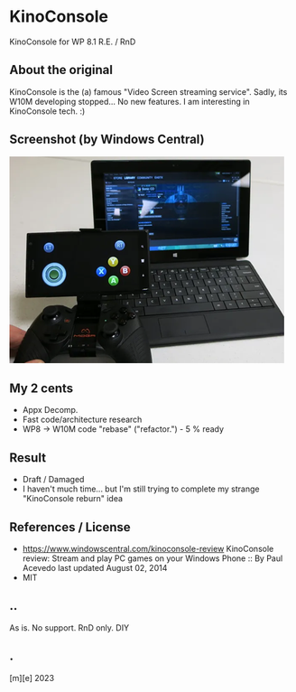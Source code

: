 # KinoConsole 

KinoConsole for WP 8.1 R.E. / RnD

## About the original
KinoConsole is the (a) famous "Video Screen streaming service". 
Sadly, its W10M developing stopped... No new features. I am interesting in KinoConsole tech. :)

## Screenshot (by Windows Central)
![](Images/shot01.png)

## My 2 cents
- Appx Decomp.
- Fast code/architecture research
- WP8 -> W10M code "rebase" ("refactor.") - 5 % ready  

## Result
- Draft / Damaged
- I haven't much time... but I'm still trying to complete my strange "KinoConsole reburn" idea

## References / License
- https://www.windowscentral.com/kinoconsole-review KinoConsole review: Stream and play PC games on your Windows Phone :: By Paul Acevedo last updated August 02, 2014
- MIT

## ..
As is. No support. RnD only. DIY

## .
[m][e] 2023

